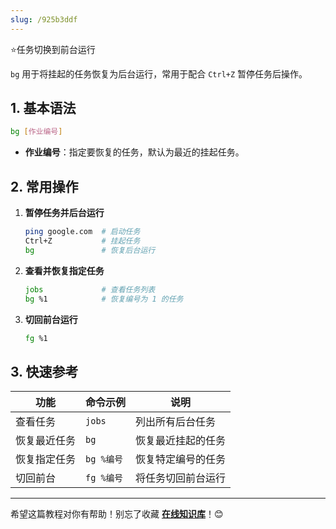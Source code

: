 ```yaml
---
slug: /925b3ddf
---
```

⭐任务切换到前台运行


`bg` 用于将挂起的任务恢复为后台运行，常用于配合 `Ctrl+Z` 暂停任务后操作。

## 1. 基本语法  
```bash
bg [作业编号]
```
- **作业编号**：指定要恢复的任务，默认为最近的挂起任务。

## 2. 常用操作  

1. **暂停任务并后台运行**  
   ```bash
   ping google.com  # 启动任务
   Ctrl+Z           # 挂起任务
   bg               # 恢复后台运行
   ```

2. **查看并恢复指定任务**  
   ```bash
   jobs             # 查看任务列表
   bg %1            # 恢复编号为 1 的任务
   ```

3. **切回前台运行**  
   ```bash
   fg %1
   ```

## 3. 快速参考

| 功能             | 命令示例         | 说明                  |
|------------------|----------------|---------------------|
| 查看任务         | `jobs`         | 列出所有后台任务       |
| 恢复最近任务     | `bg`           | 恢复最近挂起的任务     |
| 恢复指定任务     | `bg %编号`      | 恢复特定编号的任务     |
| 切回前台         | `fg %编号`      | 将任务切回前台运行     |

---

希望这篇教程对你有帮助！别忘了收藏 [**在线知识库**](https://www.zxzsk.com)！😊  

